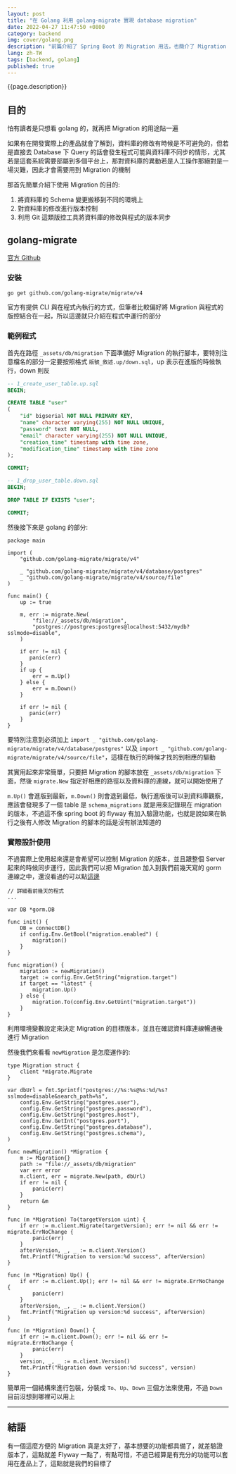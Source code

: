 ```yaml
---
layout: post
title: "在 Golang 利用 golang-migrate 實現 database migration"
date: 2022-04-27 11:47:50 +0800
category: backend
img: cover/golang.png
description: "前篇介紹了 Spring Boot 的 Migration 用法，也簡介了 Migration 的用途，那這篇就介紹了在 Golang 中使用 golang-migrate 實現 database migration"
lang: zh-TW
tags: [backend, golang]
published: true
---
```


{{page.description}}

## 目的
怕有讀者是只想看 golang 的，就再把 Migration 的用途貼一遍

如果有在開發實際上的產品就會了解到，資料庫的修改有時候是不可避免的，但若是直接去 Database 下 Query 的話會發生程式可能與資料庫不同步的情形，尤其若是這套系統需要部屬到多個平台上，那對資料庫的異動若是人工操作那絕對是一場災難，因此才會需要用到 Migration 的機制

那首先簡單介紹下使用 Migration 的目的:
1. 將資料庫的 Schema 變更搬移到不同的環境上
2. 對資料庫的修改進行版本控制
3. 利用 Git 這類版控工具將資料庫的修改與程式的版本同步

## golang-migrate

[官方 Github](https://github.com/golang-migrate/migrate)

### 安裝

```bash
go get github.com/golang-migrate/migrate/v4
```

官方有提供 CLI 與在程式內執行的方式，但筆者比較偏好將 Migration 與程式的版控結合在一起，所以這邊就只介紹在程式中運行的部分

### 範例程式

首先在路徑 `_assets/db/migration` 下面準備好 Migration 的執行腳本，要特別注意檔名的部分一定要按照格式 `版號_敘述.up/down.sql`，up 表示在進版的時候執行，down 則反

```sql
-- 1_create_user_table.up.sql
BEGIN;

CREATE TABLE "user"
(
    "id" bigserial NOT NULL PRIMARY KEY,
    "name" character varying(255) NOT NULL UNIQUE,
    "password" text NOT NULL,
    "email" character varying(255) NOT NULL UNIQUE,
    "creation_time" timestamp with time zone,
    "modification_time" timestamp with time zone
);

COMMIT;

-- 1_drop_user_table.down.sql
BEGIN;

DROP TABLE IF EXISTS "user";

COMMIT;
```

然後接下來是 golang 的部分:

```golang
package main

import (
    "github.com/golang-migrate/migrate/v4"

    _ "github.com/golang-migrate/migrate/v4/database/postgres"
    _ "github.com/golang-migrate/migrate/v4/source/file"
)

func main() {
    up := true

    m, err := migrate.New(
        "file://_assets/db/migration",
        "postgres://postgres:postgres@localhost:5432/mydb?sslmode=disable",
    )

    if err != nil {
       panic(err)
    }
    if up {
        err = m.Up()
    } else {
        err = m.Down()
    }

    if err != nil {
       panic(err)
    }
}
```

要特別注意到必須加上 `import _ "github.com/golang-migrate/migrate/v4/database/postgres"` 以及 `import _ "github.com/golang-migrate/migrate/v4/source/file"`，這樣在執行的時候才找的到相應的驅動

其實用起來非常簡單，只要把 Migration 的腳本放在 `_assets/db/migration` 下面，然後 `migrate.New` 指定好相應的路徑以及資料庫的連線，就可以開始使用了

`m.Up()` 會進版到最新，`m.Down()` 則會退到最低，執行進版後可以到資料庫觀察，應該會發現多了一個 table 是 `schema_migrations` 就是用來記錄現在 migration 的版本，不過這不像 spring boot 的 flyway 有加入驗證功能，也就是說如果在執行之後有人修改 Migration 的腳本的話是沒有辦法知道的

### 實際設計使用

不過實際上使用起來還是會希望可以控制 Migration 的版本，並且跟整個 Server 起來的時候同步運行，因此我們可以把 Migration 加入到我們前幾天寫的 gorm 連線之中，還沒看過的可以點[這邊](https://bingdoal.github.io/backend/2022/04/golang-database-operation-gorm/)

```golang
// 詳細看前幾天的程式
...

var DB *gorm.DB

func init() {
	DB = connectDB()
	if config.Env.GetBool("migration.enabled") {
		migration()
	}
}

func migration() {
	migration := newMigration()
	target := config.Env.GetString("migration.target")
	if target == "latest" {
		migration.Up()
	} else {
		migration.To(config.Env.GetUint("migration.target"))
	}
}
```

利用環境變數設定來決定 Migration 的目標版本，並且在確認資料庫連線暢通後進行 Migration

然後我們來看看 `newMigration` 是怎麼運作的:

```golang
type Migration struct {
	client *migrate.Migrate
}

var dbUrl = fmt.Sprintf("postgres://%s:%s@%s:%d/%s?sslmode=disable&search_path=%s",
	config.Env.GetString("postgres.user"),
	config.Env.GetString("postgres.password"),
	config.Env.GetString("postgres.host"),
	config.Env.GetInt("postgres.port"),
	config.Env.GetString("postgres.database"),
	config.Env.GetString("postgres.schema"),
)

func newMigration() *Migration {
	m := Migration{}
	path := "file://_assets/db/migration"
	var err error
	m.client, err = migrate.New(path, dbUrl)
	if err != nil {
		panic(err)
	}
	return &m
}

func (m *Migration) To(targetVersion uint) {
	if err := m.client.Migrate(targetVersion); err != nil && err != migrate.ErrNoChange {
		panic(err)
	}
	afterVersion, _, _ := m.client.Version()
	fmt.Printf("Migration to version:%d success", afterVersion)
}

func (m *Migration) Up() {
	if err := m.client.Up(); err != nil && err != migrate.ErrNoChange {
		panic(err)
	}
	afterVersion, _, _ := m.client.Version()
	fmt.Printf("Migration up version:%d success", afterVersion)
}

func (m *Migration) Down() {
	if err := m.client.Down(); err != nil && err != migrate.ErrNoChange {
		panic(err)
	}
	version, _, _ := m.client.Version()
	fmt.Printf("Migration down version:%d success", version)
}
```

簡單用一個結構來進行包裝，分裝成 `To`、`Up`、`Down` 三個方法來使用，不過 `Down` 目前沒想到哪裡可以用上

---

## 結語

有一個這麼方便的 Migration 真是太好了，基本想要的功能都具備了，就差驗證版本了，這點就差 Flyway 一點了，有點可惜，不過已經算是有充分的功能可以套用在產品上了，這點就是我們的目標了
